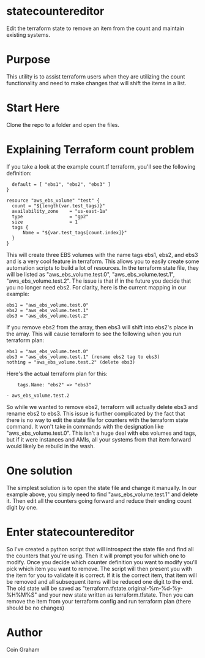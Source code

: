 # statecountereditor
Edit the terraform state to remove an item from the count and maintain existing systems. 

# Purpose
This utility is to assist terraform users when they are utilizing the count functionality and need to make changes that will shift the items in a list.

# Start Here
Clone the repo to a folder and open the files.

# Explaining Terraform count problem
If you take a look at the example count.tf terraform, you'll see the following definition:

```variable "test_tags" {
  default = [ "ebs1", "ebs2", "ebs3" ]
}

resource "aws_ebs_volume" "test" {
  count = "${length(var.test_tags)}"
  availability_zone    = "us-east-1a"
  type                 = "gp2"
  size                 = 1
  tags {
      Name = "${var.test_tags[count.index]}"
  }
}
```

This will create three EBS volumes with the name tags ebs1, ebs2, and ebs3 and is a very cool feature in terraform.  This allows you to easily create some automation scripts to build a lot of resources.  In the terraform state file, they will be listed as "aws_ebs_volume.test.0", "aws_ebs_volume.test.1", "aws_ebs_volume.test.2".  The issue is that if in the future you decide that you no longer need ebs2.  For clarity, here is the current mapping in our example:

```Volume to state resource
ebs1 = "aws_ebs_volume.test.0"
ebs2 = "aws_ebs_volume.test.1"
ebs3 = "aws_ebs_volume.test.2"
```

If you remove ebs2 from the array, then ebs3 will shift into ebs2's place in the array.  This will cause terraform to see the following when you run terraform plan:

```Volume to state resource
ebs1 = "aws_ebs_volume.test.0"
ebs3 = "aws_ebs_volume.test.1" (rename ebs2 tag to ebs3)
nothing = "aws_ebs_volume.test.2" (delete ebs3)
```

Here's the actual terraform plan for this:

```~ aws_ebs_volume.test.1
    tags.Name: "ebs2" => "ebs3"

- aws_ebs_volume.test.2
```

So while we wanted to remove ebs2, terraform will actually delete ebs3 and rename ebs2 to ebs3.  This issue is further complicated by the fact that there is no way to edit the state file for counters with the terraform state command.  It won't take in commands with the designation like "aws_ebs_volume.test.0".  This isn't a huge deal with ebs volumes and tags, but if it were instances and AMIs, all your systems from that item forward would likely be rebuild in the wash.

# One solution
The simplest solution is to open the state file and change it manually.  In our example above, you simply need to find "aws_ebs_volume.test.1" and delete it.  Then edit all the counters going forward and reduce their ending count digit by one.

# Enter statecountereditor
So I've created a python script that will introspect the state file and find all the counters that you're using.  Then it will prompt you for which one to modify.  Once you decide which counter definition you want to modify you'll pick which item you want to remove.  The script will then present you with the item for you to validate it is correct.  If it is the correct item, that item will be removed and all subsequent items will be reduced one digit to the end.  The old state will be saved as "terraform.tfstate.original-%m-%d-%y-%H%M%S" and your new state written as terraform.tfstate.  Then you can remove the item from your terraform config and run terraform plan (there should be no changes)

# Author
Coin Graham



